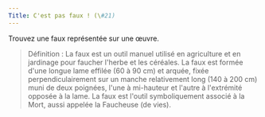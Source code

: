 ```yaml
---
Title: C'est pas faux ! (\#21)
---
```


Trouvez une faux représentée sur une œuvre.

> Définition : La faux est un outil manuel utilisé en agriculture et en jardinage pour faucher l'herbe et les céréales. La faux est formée d'une longue lame effilée (60 à 90 cm) et arquée, fixée perpendiculairement sur un manche relativement long (140 à 200 cm) muni de deux poignées, l'une à mi-hauteur et l'autre à l'extrémité opposée à la lame. La faux est l'outil symboliquement associé à la Mort, aussi appelée la Faucheuse (de vies).
